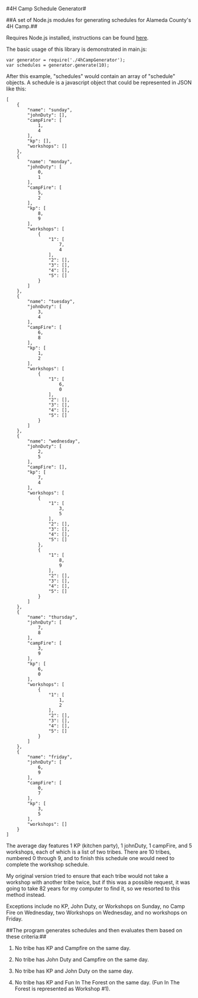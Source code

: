 #4H Camp Schedule Generator#

##A set of Node.js modules for generating schedules for Alameda County's 4H Camp.##

Requires Node.js installed, instructions can be found [here](http://nodejs.org/).

The basic usage of this library is demonstrated in main.js:

	var generator = require('./4hCampGenerator');
	var schedules = generator.generate(10);

After this example, "schedules" would contain an array of "schedule" objects.  A schedule is a javascript object that could be represented in JSON like this:

	[
		{
			"name": "sunday",
			"johnDuty": [],
			"campFire": [
				1,
				4
			],
			"kp": [],
			"workshops": []
		},
		{
			"name": "monday",
			"johnDuty": [
				0,
				1
			],
			"campFire": [
				5,
				2
			],
			"kp": [
				8,
				9
			],
			"workshops": [
				{
					"1": [
						7,
						4
					],
					"2": [],
					"3": [],
					"4": [],
					"5": []
				}
			]
		},
		{
			"name": "tuesday",
			"johnDuty": [
				3,
				4
			],
			"campFire": [
				6,
				8
			],
			"kp": [
				1,
				2
			],
			"workshops": [
				{
					"1": [
						6,
						0
					],
					"2": [],
					"3": [],
					"4": [],
					"5": []
				}
			]
		},
		{
			"name": "wednesday",
			"johnDuty": [
				2,
				5
			],
			"campFire": [],
			"kp": [
				7,
				4
			],
			"workshops": [
				{
					"1": [
						3,
						5
					],
					"2": [],
					"3": [],
					"4": [],
					"5": []
				},
				{
					"1": [
						8,
						9
					],
					"2": [],
					"3": [],
					"4": [],
					"5": []
				}
			]
		},
		{
			"name": "thursday",
			"johnDuty": [
				7,
				8
			],
			"campFire": [
				3,
				9
			],
			"kp": [
				6,
				0
			],
			"workshops": [
				{
					"1": [
						1,
						2
					],
					"2": [],
					"3": [],
					"4": [],
					"5": []
				}
			]
		},
		{
			"name": "friday",
			"johnDuty": [
				6,
				9
			],
			"campFire": [
				0,
				7
			],
			"kp": [
				3,
				5
			],
			"workshops": []
		}
	]

The average day features 1 KP (kitchen party), 1 johnDuty, 1 campFire, and 5 workshops, each of which is a list of two tribes.  There are 10 tribes, numbered 0 through 9, and to finish this schedule one would need to complete the workshop schedule.

My original version tried to ensure that each tribe would not take a workshop with another tribe twice, but if this was a possible request, it was going to take 82 years for my computer to find it, so we resorted to this method instead.

Exceptions include no KP, John Duty, or Workshops on Sunday, no Camp Fire on Wednesday, two Workshops on Wednesday, and no workshops on Friday.

##The program generates schedules and then evaluates them based on these criteria:##

1. No tribe has KP and Campfire on the same day.

2. No tribe has John Duty and Campfire on the same day.

3. No tribe has KP and John Duty on the same day.

4. No tribe has KP and Fun In The Forest on the same day. (Fun In The Forest is represented as Workshop #1).